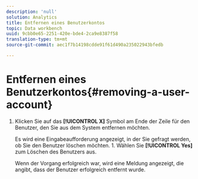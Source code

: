 ```yaml
---
description: 'null'
solution: Analytics
title: Entfernen eines Benutzerkontos
topic: Data workbench
uuid: 9cbb0e65-2251-420e-bde4-2ca9e8387f58
translation-type: tm+mt
source-git-commit: aec1f7b14198cdde91f61d490a235022943bfedb

---
```



# Entfernen eines Benutzerkontos{#removing-a-user-account}

1. Klicken Sie auf das **[!UICONTROL X]** Symbol am Ende der Zeile für den Benutzer, den Sie aus dem System entfernen möchten.

   Es wird eine Eingabeaufforderung angezeigt, in der Sie gefragt werden, ob Sie den Benutzer löschen möchten. 1. Wählen Sie **[!UICONTROL Yes]** zum Löschen des Benutzers aus.

   Wenn der Vorgang erfolgreich war, wird eine Meldung angezeigt, die angibt, dass der Benutzer erfolgreich entfernt wurde.